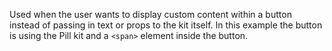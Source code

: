 Used when the user wants to display custom content within a button instead of passing in text or props to the kit itself. In this example the button is using the Pill kit and a `<span>` element inside the button.